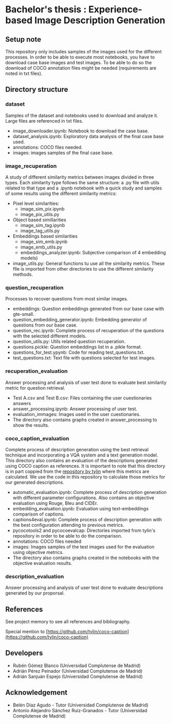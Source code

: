 # Bachelor's thesis : **Experience-based Image Description Generation**

## Setup note
This repository only includes samples of the images used for the different processes. In order to be able to execute most notebooks, you have to download case base images and test images. To be able to do so the download of COCO annotation files might be needed (requirements are noted in txt files).

## Directory structure
### dataset
Samples of the dataset and notebooks used to download and analyze it. Large files are referenced in txt files.

- image_downloader.ipynb: Notebook to download the case base.
- dataset_analysis.ipynb: Exploratory data analysis of the final case base used.
- annotations: COCO files needed.
- images: images samples of the final case base.

### image_recuperation
A study of different similarity metrics between images divided in three types. Each similarity type follows the same structure: a .py file with utils related to that type and a .ipynb notebook with a quick study and samples of some results using the different similarity metrics:
  - Pixel level similarities:
    - image_sim_pix.ipynb
    - image_pix_utils.py
  - Object based simillarities
    - image_sim_tag.ipynb
    - image_tag_utils.py
  - Embeddings based similarities
    - image_sim_emb.ipynb
    - image_emb_utils.py
    - embeddings_analyzer.ipynb: Subjective comparison of 4 embedding models)
  - image_utils.py: General functions tu use all the similarity metrics. These flle is imported from other directories to use the different similarity methods.

### question_recuperation
Processes to recover questions from most similar images.
- embeddings: Question embeddings generated from our base case with gte-small.
- question_embedding_generator.ipynb: Embedding generator of questions from our base case.
- question_rec.ipynb: Complete process of recuperation of the questions with the selected different models.
- question_utils.py: Utils related question recuperation.
- questions.pickle: Question embeddings list in a .pikle format.
- questions_for_test.ypynb: Code for reading test_questions.txt.
- test_questions.txt: Text file with questions selected for test images.
### recuperation_evaluation
Answer processing and analysis of user test done to evaluate best similarity metric for question retrieval.
- Test A.csv and Test B.csv: Files containing the user cuestionaries answers
- answer_processing.ipynb: Answer processing of user test.
- evaluation_immages: Images used in the user cuestionaries.
- The directory also contains graphs created in answer_processing to show the results.

### coco_caption_evaluation
Complete process of description generation using the best retrieval technique and incorporating a VQA system and a text generation model. This directory also contains an evaluation of the descriptions generated using COCO caption as references.
It is important to note that this directory is in part coppied from the [repository by tylin](https://github.com/tylin/coco-caption) where this metrics are calculated. We use the code in this repository to calculate those metrics for our generated descriptions.

- automatic_evaluation.ipynb: Complete process of description generation with different parameter configurations. Also contains an objective evaluation using Rouge, Bleu and CIDEr.
- embedding_evaluation.ipynb: Evaluation using text-embeddings comparison of captions.
- captions4eval.ipynb: Complete process of description generation with the best configuration attending to previous metrics.
- pycocotools2 and pycocoevalcap: Directories imported from tylin's repository in order to be able to do the comparison.
- annotations: COCO files needed
- images: Images samples of the test images used for the evaluation using objective metrics.
- The directory also contains graphs created in the notebooks with the objective evaluation results.

### description_evaluation
Answer processing and analysis of user test done to evaluate descriptions generated by our proporsal.

## References
See project memory to see all references and bibliography.

Special mention to [https://github.com/tylin/coco-caption](https://github.com/tylin/coco-caption)

## Developers
- Rubén Gómez Blanco (Universidad Complutense de Madrid)
- Adrián Pérez Peinador (Universidad Complutense de Madrid)
- Adrián Sanjuán Espejo (Universidad Complutense de Madrid)
  
## Acknowledgement
- Belén Díaz Agudo - Tutor (Universidad Complutense de Madrid)
- Antonio Alejandro Sánchez Ruiz-Granados - Tutor (Universidad Complutense de Madrid)
